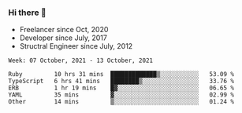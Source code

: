 ### Hi there 👋

- Freelancer since Oct, 2020
- Developer since July, 2017
- Structral Engineer since July, 2012

<!--START_SECTION:waka-->
```text
Week: 07 October, 2021 - 13 October, 2021

Ruby         10 hrs 31 mins  █████████████▒░░░░░░░░░░░   53.09 % 
TypeScript   6 hrs 41 mins   ████████▒░░░░░░░░░░░░░░░░   33.76 % 
ERB          1 hr 19 mins    █▓░░░░░░░░░░░░░░░░░░░░░░░   06.65 % 
YAML         35 mins         ▓░░░░░░░░░░░░░░░░░░░░░░░░   02.99 % 
Other        14 mins         ▒░░░░░░░░░░░░░░░░░░░░░░░░   01.24 % 
```
<!--END_SECTION:waka-->
